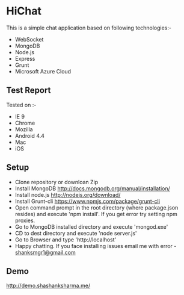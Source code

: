 HiChat
======

This is a simple chat application based on following technologies:-
- WebSocket
- MongoDB
- Node.js
- Express
- Grunt
- Microsoft Azure Cloud

Test Report
-----------

Tested on :-
- IE 9
- Chrome
- Mozilla
- Android 4.4
- Mac
- iOS

Setup
-----
- Clone repository or downloan Zip
- Install MongoDB http://docs.mongodb.org/manual/installation/
- Install node.js http://nodejs.org/download/
- Install Grunt-cli https://www.npmjs.com/package/grunt-cli
- Open command prompt in the root directory (where package.json resides) and execute 'npm install'. If you get error try setting npm proxies.
- Go to MongoDB installed directory and execute 'mongod.exe'
- CD to dest directory and execute 'node server.js'
- Go to Browser and type 'http://localhost'
- Happy chatting. If you face installing issues email me with error - shanksmgr1@gmail.com

Demo
----
http://demo.shashanksharma.me/